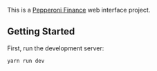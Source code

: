This is a [Pepperoni Finance](https://pepperoni.finance/) web interface project.

## Getting Started

First, run the development server:

```bash
yarn run dev
```
